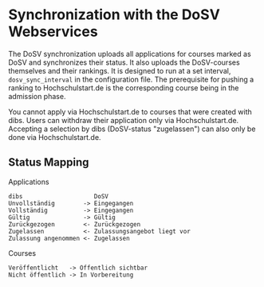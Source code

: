 # Synchronization with the DoSV Webservices

The DoSV synchronization uploads all applications for courses marked as DoSV and synchronizes their
status. It also uploads the DoSV-courses themselves and their rankings. It is designed to run at a
set interval, `dosv_sync_interval` in the configuration file. The prerequisite for pushing a ranking
to Hochschulstart.de is the corresponding course being in the admission phase.

You cannot apply via Hochschulstart.de to courses that were created with dibs. Users can withdraw
their application only via Hochschulstart.de. Accepting a selection by dibs (DoSV-status
"zugelassen") can also only be done via Hochschulstart.de.

## Status Mapping

Applications

    dibs                    DoSV
    Unvollständig        -> Eingegangen
    Vollständig          -> Eingegangen
    Gültig               -> Gültig
    Zurückgezogen        <- Zurückgezogen
    Zugelassen           <- Zulassungsangebot liegt vor
    Zulassung angenommen <- Zugelassen

Courses

    Veröffentlicht   -> Öffentlich sichtbar
    Nicht öffentlich -> In Vorbereitung
